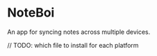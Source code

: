 # NoteBoi

An app for syncing notes across multiple devices.

// TODO: which file to install for each platform
